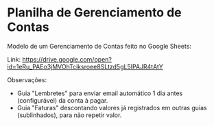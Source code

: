 # Planilha de Gerenciamento de Contas
Modelo de um Gerenciamento de Contas feito no Google Sheets:

Link: https://drive.google.com/open?id=1eRu_PAEo3jMVOhTciksroee8SLtzd5gL5IPAJR4tAtY

Observações:
- Guia "Lembretes" para enviar email automático 1 dia antes (configurável) da conta à pagar.
- Guia "Faturas" descontando valores já registrados em outras guias (sublinhados), para não repetir valor.
